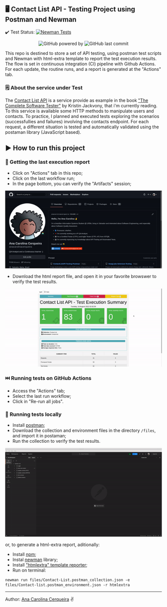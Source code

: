 ## :desktop_computer: Contact List API - Testing Project using Postman and Newman

:heavy_check_mark: Test Status: [![Newman Tests](https://github.com/anacarolinacerqueira/ContactListAPI-Testing-Postman/actions/workflows/github-actions-newman-htmlextraReport.yaml/badge.svg)](https://github.com/anacarolinacerqueira/ContactListAPI-Testing-Postman/actions/workflows/github-actions-newman-htmlextraReport.yaml)

<p align="center">
  <img alt="GitHub powered by" src="https://img.shields.io/badge/API%20Tests-Postman-orange">
  <!--- <img alt="GitHub language count" src="https://img.shields.io/github/languages/count/anacarolinacerqueira/ContactListAPI-Testing-Postman">
  <img alt="GitHub top language" src="https://img.shields.io/github/languages/top/anacarolinacerqueira/ContactListAPI-Testing-Postman"> --->
  <img alt="GitHub last commit" src="https://img.shields.io/github/last-commit/anacarolinacerqueira/ContactListAPI-Testing-Postman">
</p>

  This repo is destined to store a set of API testing, using postman test scripts and Newman with html-extra template to report the test execution results. The flow is set in continuous integration (CI) pipeline with Github Actions. For each update, the routine runs, and a report is generated at the "Actions" tab.

### :spiral_notepad: About the service under Test

The [Contact List API](https://documenter.getpostman.com/view/4012288/TzK2bEa8) is a service provide as example in the book ["The Complete Software Tester"](https://www.amazon.com/Complete-Software-Tester-Strategies-High-Quality-ebook/dp/B09NGVVCJ9) by Kristin Jackvony, that i'm currently reading. To this service is available some HTTP methods to manipulate users and contacts. To practice, I planned and executed tests exploring the scenarios (successfullies and failures) involving the contacts endpoint. For each request, a different situation is tested and automatically validated using the postaman library (JavaScript based).

## :arrow_forward: How to run this project

### :pushpin: Getting the last execution report

- Click on "Actions" tab in this repo; <br> 
- Click on the last workflow run; <br>
- In the page bottom, you can verify the "Artifacts" session; <br>

![Gif tutorial to access the actions tab at this repo](/assets/continuous%20integration%20-%20github%20actions.gif)

- Download the html report file, and open it in your favorite browswer to verify the test results.<br>

![Report example with htmlextra](/assets/test%20execution%20report.gif) <br>

### :next_track_button: Running tests on GitHub Actions

- Access the "Actions" tab;
- Select the last run workflow;
- Click in "Re-run all jobs".

### :floppy_disk: Running tests locally

- Install [postman](https://learning.postman.com/docs/getting-started/installation-and-updates/); <br>
- Download the collection and environment files in the directory `/files`, and import it in postaman;
- Run the collection to verify the test results.

![Postman runner example](/assets/postman-running.gif)

or, to generate a html-extra report, aditionally: 

- Install [npm](https://docs.npmjs.com/downloading-and-installing-node-js-and-npm); <br>
- Instal [newman](https://www.npmjs.com/package/newman) library; <br>
- Install ["htmlextra" template reporter](https://www.npmjs.com/package/newman-reporter-htmlextra); <br>
- Run on terminal:

```
newman run files/Contact-List.postman_collection.json -e files/Contact-list.postman_environment.json -r htmlextra
```
---
Author: [Ana Carolina Cerqueira](https://www.linkedin.com/in/anacarolinacerqueira/) :v:
